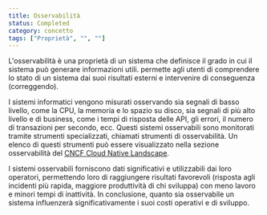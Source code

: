 ```yaml
---
title: Osservabilità
status: Completed
category: concetto
tags: ["Proprietà", "", ""]
---
```



L'osservabilità è una proprietà di un sistema che definisce il grado in cui il sistema può generare informazioni utili.
permette agli utenti di comprendere lo stato di un sistema dai suoi risultati esterni e intervenire di conseguenza (correggendo).

I sistemi informatici vengono misurati osservando sia segnali di basso livello, come la CPU, la memoria e lo spazio su disco, sia segnali di più alto livello e di business, 
come i tempi di risposta delle API, gli errori, il numero di transazioni per secondo, ecc.
Questi sistemi osservabili sono monitorati tramite strumenti specializzati, chiamati strumenti di osservabilità. 
Un elenco di questi strumenti può essere visualizzato nella sezione osservabilità del [CNCF Cloud Native Landscape](https://landscape.cncf.io/?group=projects-and-products&view-mode=card#observability-and-analysis--observability).

I sistemi osservabili forniscono dati significativi e utilizzabili dai loro operatori, permettendo loro di raggiungere risultati favorevoli (risposta agli incidenti più rapida, maggiore produttività di chi sviluppa) 
con meno lavoro e minori tempi di inattività.
In conclusione, quanto sia osservabile un sistema influenzerà significativamente i suoi costi operativi e di sviluppo.